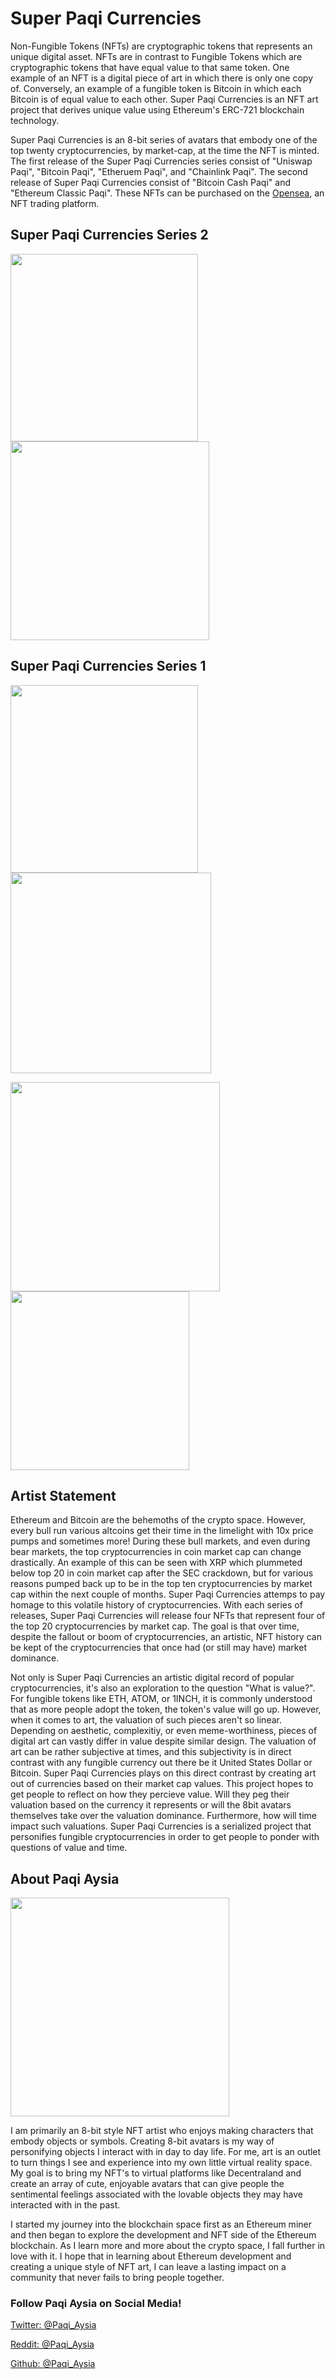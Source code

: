 # Super Paqi Currencies

Non-Fungible Tokens (NFTs) are cryptographic tokens that represents an unique digital asset. NFTs are in contrast to Fungible Tokens which are cryptographic tokens that have equal value to that same token. One example of an NFT is a digital piece of art in which there is only one copy of. Conversely, an example of a fungible token is Bitcoin in which each Bitcoin is of equal value to each other. Super Paqi Currencies is an NFT art project that derives unique value using Ethereum's ERC-721 blockchain technology.

Super Paqi Currencies is an 8-bit series of avatars that embody one of the top twenty cryptocurrencies, by market-cap, at the time the NFT is minted. The first release of the Super Paqi Currencies series consist of "Uniswap Paqi", "Bitcoin Paqi", "Etheruem Paqi", and "Chainlink Paqi". The second release of Super Paqi Currencies consist of "Bitcoin Cash Paqi" and "Ethereum Classic Paqi". These NFTs can be purchased on the [Opensea](https://opensea.io/collection/super-paqi-currencies), an NFT trading platform.

## Super Paqi Currencies Series 2
<img src="https://gateway.pinata.cloud/ipfs/QmXHShQmY351bmA1J98hFhAsD7WLXy7cR9m8JncQ5jamUn/BitcoinCashPaqi.jpg" width="300"> <img src="https://gateway.pinata.cloud/ipfs/QmbrGDhZtuh35rgFtuRewWLSAUpBWo3NSkZUir89Cwy3br/EthereumClassicPaqi.jpg" width="318"> 

## Super Paqi Currencies Series 1

<img src="https://gateway.pinata.cloud/ipfs/QmTeNrkVUgJWejSrNNAqrdiEhL3gzRiNVNxmHkRELU3j5D/UniswapPaqi.png" width="300"> <img src="https://gateway.pinata.cloud/ipfs/Qmf15SkvfEacc1DAMR2nqntC4u51FiRVaHz65do5PWLGzs/BitcoinPaqi.png" width="321"> 

<img src="https://gateway.pinata.cloud/ipfs/QmckziiSG228YsRpJbrNba9spgDrSr8FKtZUnWfGeR3o1E" width="335"> <img src="https://gateway.pinata.cloud/ipfs/Qmctuoak5SGcmxfTDdrivnh77Bo6Kw9eQE4KSv5F9id4Vo/ChainlinkPaqi.png" width="286"> 

## Artist Statement

Ethereum and Bitcoin are the behemoths of the crypto space. However, every bull run various altcoins get their time in the limelight with 10x price pumps and sometimes more! During these bull markets, and even during bear markets, the top cryptocurrencies in coin market cap can change drastically. An example of this can be seen with XRP which plummeted below top 20 in coin market cap after the SEC crackdown, but for various reasons pumped back up to be in the top ten cryptocurrencies by market cap within the next couple of months. Super Paqi Currencies attemps to pay homage to this volatile history of cryptocurrencies. With each series of releases, Super Paqi Currencies will release four NFTs that represent four of the top 20 cryptocurrencies by market cap. The goal is that over time, despite the fallout or boom of cryptocurrencies, an artistic, NFT history can be kept of the cryptocurrencies that once had (or still may have) market dominance.

Not only is Super Paqi Currencies an artistic digital record of popular cryptocurrencies, it's also an exploration to the question "What is value?". For fungible tokens like ETH, ATOM, or 1INCH, it is commonly understood that as more people adopt the token, the token's value will go up. However, when it comes to art, the valuation of such pieces aren't so linear. Depending on aesthetic, complexitiy, or even meme-worthiness, pieces of digital art can vastly differ in value despite similar design. The valuation of art can be rather subjective at times, and this subjectivity is in direct contrast with any fungible currency out there be it United States Dollar or Bitcoin. Super Paqi Currencies plays on this direct contrast by creating art out of currencies based on their market cap values. This project hopes to get people to reflect on how they percieve value. Will they peg their valuation based on the currency it represents or will the 8bit avatars themselves take over the valuation dominance. Furthermore, how will time impact such valuations. Super Paqi Currencies is a serialized project that personifies fungible cryptocurrencies in order to get people to ponder with questions of value and time.

## About Paqi Aysia

<img src="https://gateway.pinata.cloud/ipfs/QmcaQCnx1H3YCLZjNZMpYmdMKr9DRhnQ5x6bjn8HazxQk8/PaqiAvatarGitHubPages.png" width="350"> 

I am primarily an 8-bit style NFT artist who enjoys making characters that embody objects or symbols. Creating 8-bit avatars is my way of personifying objects I interact with in day to day life. For me, art is an outlet to turn things I see and experience into my own little virtual reality space. My goal is to bring my NFT's to virtual platforms like Decentraland and create an array of cute, enjoyable avatars that can give people the sentimental feelings associated with the lovable objects they may have interacted with in the past. 

I started my journey into the blockchain space first as an Ethereum miner and then began to explore the development and NFT side of the Ethereum blockchain. As I learn more and more about the crypto space, I fall further in love with it. I hope that in learning about Ethereum development and creating a unique style of NFT art, I can leave a lasting impact on a community that never fails to bring people together.

### Follow Paqi Aysia on Social Media!

[Twitter: @Paqi_Aysia](https://twitter.com/Paqi_Aysia)

[Reddit: @Paqi_Aysia](https://www.reddit.com/user/Paqi_Aysia/)

[Github: @Paqi_Aysia](https://github.com/Paqi-Aysia)
